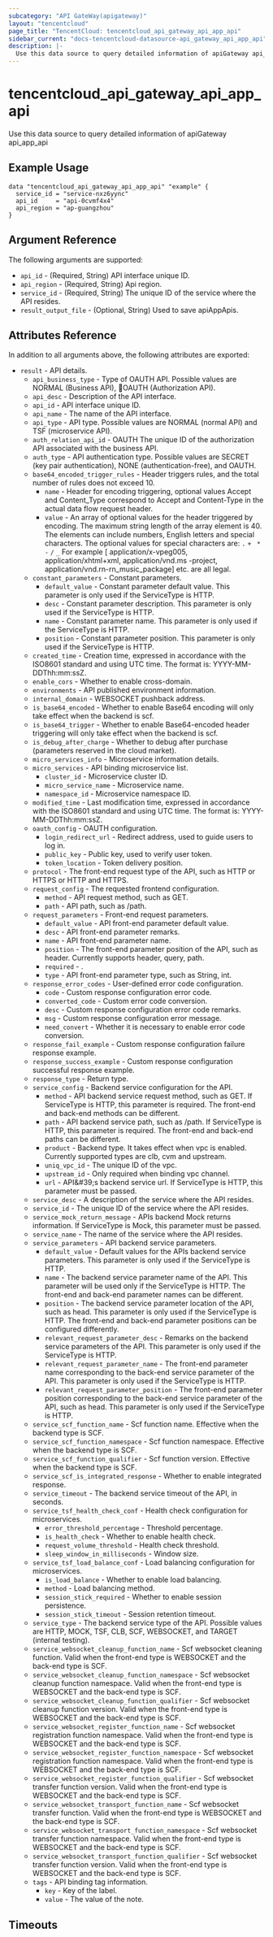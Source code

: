 ```yaml
---
subcategory: "API GateWay(apigateway)"
layout: "tencentcloud"
page_title: "TencentCloud: tencentcloud_api_gateway_api_app_api"
sidebar_current: "docs-tencentcloud-datasource-api_gateway_api_app_api"
description: |-
  Use this data source to query detailed information of apiGateway api_app_api
---
```


# tencentcloud_api_gateway_api_app_api

Use this data source to query detailed information of apiGateway api_app_api

## Example Usage

```hcl
data "tencentcloud_api_gateway_api_app_api" "example" {
  service_id = "service-nxz6yync"
  api_id     = "api-0cvmf4x4"
  api_region = "ap-guangzhou"
}
```

## Argument Reference

The following arguments are supported:

* `api_id` - (Required, String) API interface unique ID.
* `api_region` - (Required, String) Api region.
* `service_id` - (Required, String) The unique ID of the service where the API resides.
* `result_output_file` - (Optional, String) Used to save apiAppApis.

## Attributes Reference

In addition to all arguments above, the following attributes are exported:

* `result` - API details.
  * `api_business_type` - Type of OAUTH API. Possible values are NORMAL (Business API), OAUTH (Authorization API).
  * `api_desc` - Description of the API interface.
  * `api_id` - API interface unique ID.
  * `api_name` - The name of the API interface.
  * `api_type` - API type. Possible values are NORMAL (normal API) and TSF (microservice API).
  * `auth_relation_api_id` - OAUTH The unique ID of the authorization API associated with the business API.
  * `auth_type` - API authentication type. Possible values are SECRET (key pair authentication), NONE (authentication-free), and OAUTH.
  * `base64_encoded_trigger_rules` - Header triggers rules, and the total number of rules does not exceed 10.
    * `name` - Header for encoding triggering, optional values Accept and Content_Type correspond to Accept and Content-Type in the actual data flow request header.
    * `value` - An array of optional values for the header triggered by encoding. The maximum string length of the array element is 40. The elements can include numbers, English letters and special characters. The optional values for special characters are: `.` `+` ` *` `-` `/` `_` For example [ application/x-vpeg005, application/xhtml+xml, application/vnd.ms -project, application/vnd.rn-rn_music_package] etc. are all legal.
  * `constant_parameters` - Constant parameters.
    * `default_value` - Constant parameter default value. This parameter is only used if the ServiceType is HTTP.
    * `desc` - Constant parameter description. This parameter is only used if the ServiceType is HTTP.
    * `name` - Constant parameter name. This parameter is only used if the ServiceType is HTTP.
    * `position` - Constant parameter position. This parameter is only used if the ServiceType is HTTP.
  * `created_time` - Creation time, expressed in accordance with the ISO8601 standard and using UTC time. The format is: YYYY-MM-DDThh:mm:ssZ.
  * `enable_cors` - Whether to enable cross-domain.
  * `environments` - API published environment information.
  * `internal_domain` - WEBSOCKET pushback address.
  * `is_base64_encoded` - Whether to enable Base64 encoding will only take effect when the backend is scf.
  * `is_base64_trigger` - Whether to enable Base64-encoded header triggering will only take effect when the backend is scf.
  * `is_debug_after_charge` - Whether to debug after purchase (parameters reserved in the cloud market).
  * `micro_services_info` - Microservice information details.
  * `micro_services` - API binding microservice list.
    * `cluster_id` - Microservice cluster ID.
    * `micro_service_name` - Microservice name.
    * `namespace_id` - Microservice namespace ID.
  * `modified_time` - Last modification time, expressed in accordance with the ISO8601 standard and using UTC time. The format is: YYYY-MM-DDThh:mm:ssZ.
  * `oauth_config` - OAUTH configuration.
    * `login_redirect_url` - Redirect address, used to guide users to log in.
    * `public_key` - Public key, used to verify user token.
    * `token_location` - Token delivery position.
  * `protocol` - The front-end request type of the API, such as HTTP or HTTPS or HTTP and HTTPS.
  * `request_config` - The requested frontend configuration.
    * `method` - API request method, such as GET.
    * `path` - API path, such as /path.
  * `request_parameters` - Front-end request parameters.
    * `default_value` - API front-end parameter default value.
    * `desc` - API front-end parameter remarks.
    * `name` - API front-end parameter name.
    * `position` - The front-end parameter position of the API, such as header. Currently supports header, query, path.
    * `required` - .
    * `type` - API front-end parameter type, such as String, int.
  * `response_error_codes` - User-defined error code configuration.
    * `code` - Custom response configuration error code.
    * `converted_code` - Custom error code conversion.
    * `desc` - Custom response configuration error code remarks.
    * `msg` - Custom response configuration error message.
    * `need_convert` - Whether it is necessary to enable error code conversion.
  * `response_fail_example` - Custom response configuration failure response example.
  * `response_success_example` - Custom response configuration successful response example.
  * `response_type` - Return type.
  * `service_config` - Backend service configuration for the API.
    * `method` - API backend service request method, such as GET. If ServiceType is HTTP, this parameter is required. The front-end and back-end methods can be different.
    * `path` - API backend service path, such as /path. If ServiceType is HTTP, this parameter is required. The front-end and back-end paths can be different.
    * `product` - Backend type. It takes effect when vpc is enabled. Currently supported types are clb, cvm and upstream.
    * `uniq_vpc_id` - The unique ID of the vpc.
    * `upstream_id` - Only required when binding vpc channel.
    * `url` - API&amp;#39;s backend service url. If ServiceType is HTTP, this parameter must be passed.
  * `service_desc` - A description of the service where the API resides.
  * `service_id` - The unique ID of the service where the API resides.
  * `service_mock_return_message` - APIs backend Mock returns information. If ServiceType is Mock, this parameter must be passed.
  * `service_name` - The name of the service where the API resides.
  * `service_parameters` - API backend service parameters.
    * `default_value` - Default values for the APIs backend service parameters. This parameter is only used if the ServiceType is HTTP.
    * `name` - The backend service parameter name of the API. This parameter will be used only if the ServiceType is HTTP. The front-end and back-end parameter names can be different.
    * `position` - The backend service parameter location of the API, such as head. This parameter is only used if the ServiceType is HTTP. The front-end and back-end parameter positions can be configured differently.
    * `relevant_request_parameter_desc` - Remarks on the backend service parameters of the API. This parameter is only used if the ServiceType is HTTP.
    * `relevant_request_parameter_name` - The front-end parameter name corresponding to the back-end service parameter of the API. This parameter is only used if the ServiceType is HTTP.
    * `relevant_request_parameter_position` - The front-end parameter position corresponding to the back-end service parameter of the API, such as head. This parameter is only used if the ServiceType is HTTP.
  * `service_scf_function_name` - Scf function name. Effective when the backend type is SCF.
  * `service_scf_function_namespace` - Scf function namespace. Effective when the backend type is SCF.
  * `service_scf_function_qualifier` - Scf function version. Effective when the backend type is SCF.
  * `service_scf_is_integrated_response` - Whether to enable integrated response.
  * `service_timeout` - The backend service timeout of the API, in seconds.
  * `service_tsf_health_check_conf` - Health check configuration for microservices.
    * `error_threshold_percentage` - Threshold percentage.
    * `is_health_check` - Whether to enable health check.
    * `request_volume_threshold` - Health check threshold.
    * `sleep_window_in_milliseconds` - Window size.
  * `service_tsf_load_balance_conf` - Load balancing configuration for microservices.
    * `is_load_balance` - Whether to enable load balancing.
    * `method` - Load balancing method.
    * `session_stick_required` - Whether to enable session persistence.
    * `session_stick_timeout` - Session retention timeout.
  * `service_type` - The backend service type of the API. Possible values are HTTP, MOCK, TSF, CLB, SCF, WEBSOCKET, and TARGET (internal testing).
  * `service_websocket_cleanup_function_name` - Scf websocket cleaning function. Valid when the front-end type is WEBSOCKET and the back-end type is SCF.
  * `service_websocket_cleanup_function_namespace` - Scf websocket cleanup function namespace. Valid when the front-end type is WEBSOCKET and the back-end type is SCF.
  * `service_websocket_cleanup_function_qualifier` - Scf websocket cleanup function version. Valid when the front-end type is WEBSOCKET and the back-end type is SCF.
  * `service_websocket_register_function_name` - Scf websocket registration function namespace. Valid when the front-end type is WEBSOCKET and the back-end type is SCF.
  * `service_websocket_register_function_namespace` - Scf websocket registration function namespace. Valid when the front-end type is WEBSOCKET and the back-end type is SCF.
  * `service_websocket_register_function_qualifier` - Scf websocket transfer function version. Valid when the front-end type is WEBSOCKET and the back-end type is SCF.
  * `service_websocket_transport_function_name` - Scf websocket transfer function. Valid when the front-end type is WEBSOCKET and the back-end type is SCF.
  * `service_websocket_transport_function_namespace` - Scf websocket transfer function namespace. Valid when the front-end type is WEBSOCKET and the back-end type is SCF.
  * `service_websocket_transport_function_qualifier` - Scf websocket transfer function version. Valid when the front-end type is WEBSOCKET and the back-end type is SCF.
  * `tags` - API binding tag information.
    * `key` - Key of the label.
    * `value` - The value of the note.


## Timeouts

<no value>


